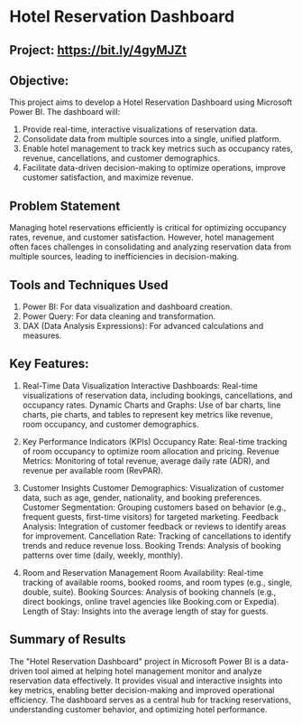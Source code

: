 
# Hotel Reservation Dashboard

## Project: https://bit.ly/4gyMJZt

## Objective:
This project aims to develop a Hotel Reservation Dashboard using Microsoft Power BI. The dashboard will:

1. Provide real-time, interactive visualizations of reservation data.
2. Consolidate data from multiple sources into a single, unified platform.
3. Enable hotel management to track key metrics such as occupancy rates, revenue, cancellations, and customer demographics.
4. Facilitate data-driven decision-making to optimize operations, improve customer satisfaction, and maximize revenue.

## Problem Statement
Managing hotel reservations efficiently is critical for optimizing occupancy rates, revenue, and customer satisfaction. However, hotel management often faces challenges in consolidating and analyzing reservation data from multiple sources, leading to inefficiencies in decision-making.

## Tools and Techniques Used
1. Power BI: For data visualization and dashboard creation.
2. Power Query: For data cleaning and transformation.
3. DAX (Data Analysis Expressions): For advanced calculations and measures.

## Key Features:
1. Real-Time Data Visualization
Interactive Dashboards: Real-time visualizations of reservation data, including bookings, cancellations, and occupancy rates.
Dynamic Charts and Graphs: Use of bar charts, line charts, pie charts, and tables to represent key metrics like revenue, room occupancy, and customer demographics.

2. Key Performance Indicators (KPIs)
Occupancy Rate: Real-time tracking of room occupancy to optimize room allocation and pricing.
Revenue Metrics: Monitoring of total revenue, average daily rate (ADR), and revenue per available room (RevPAR).

3. Customer Insights
Customer Demographics: Visualization of customer data, such as age, gender, nationality, and booking preferences.
Customer Segmentation: Grouping customers based on behavior (e.g., frequent guests, first-time visitors) for targeted marketing.
Feedback Analysis: Integration of customer feedback or reviews to identify areas for improvement.
Cancellation Rate: Tracking of cancellations to identify trends and reduce revenue loss.
Booking Trends: Analysis of booking patterns over time (daily, weekly, monthly).

4. Room and Reservation Management
Room Availability: Real-time tracking of available rooms, booked rooms, and room types (e.g., single, double, suite).
Booking Sources: Analysis of booking channels (e.g., direct bookings, online travel agencies like Booking.com or Expedia).
Length of Stay: Insights into the average length of stay for guests.

## Summary of Results
The "Hotel Reservation Dashboard" project in Microsoft Power BI is a data-driven tool aimed at helping hotel management monitor and analyze reservation data effectively. It provides visual and interactive insights into key metrics, enabling better decision-making and improved operational efficiency. The dashboard serves as a central hub for tracking reservations, understanding customer behavior, and optimizing hotel performance.
